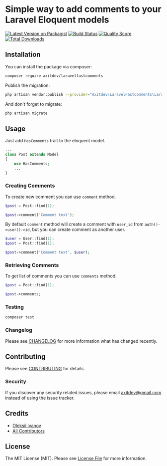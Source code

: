 # Simple way to add comments to your Laravel Eloquent models

[![Latest Version on Packagist](https://img.shields.io/packagist/v/axitdev/laravelfastcomments.svg?style=flat-square)](https://packagist.org/packages/axitdev/laravelfastcomments)
[![Build Status](https://img.shields.io/travis/axitdev/laravelfastcomments/master.svg?style=flat-square)](https://travis-ci.org/axitdev/laravelfastcomments)
[![Quality Score](https://img.shields.io/scrutinizer/g/axitdev/laravelfastcomments.svg?style=flat-square)](https://scrutinizer-ci.com/g/axitdev/laravelfastcomments)
[![Total Downloads](https://img.shields.io/packagist/dt/axitdev/laravelfastcomments.svg?style=flat-square)](https://packagist.org/packages/axitdev/laravelfastcomments)

## Installation

You can install the package via composer:

```bash
composer require axitdev/laravelfastcomments
```

Publish the migration:
``` bash
php artisan vendor:publish --provider="Axitdev\LaravelFastComments\LaravelFastCommentsServiceProvider"
```

And don't forget to migrate:
```bash
php artisan migrate
```

## Usage

Just add `HasComments` trait to the eloquent model.
``` php
...
class Post extends Model
{
    use HasComments;
    ...
}
```

### Creating Comments

To create new comment you can use `comment` method.
``` php
$post = Post::find(1);

$post->comment('Comment text');
```
By default `comment` method will create a comment with `user_id` from `auth()->user()->id`, but you can create comment as another user.
``` php
$user = User::find(1);
$post = Post::find(1);

$post->comment('Comment text', $user);
```

### Retrieving Comments
To get list of comments you can use `comments` method.
``` php
$post = Post::find(1);

$post->comments;
```

### Testing

``` bash
composer test
```

### Changelog

Please see [CHANGELOG](CHANGELOG.md) for more information what has changed recently.

## Contributing

Please see [CONTRIBUTING](CONTRIBUTING.md) for details.

### Security

If you discover any security related issues, please email axitdev@gmail.com instead of using the issue tracker.

## Credits

- [Oleksii Ivanov](https://github.com/axitdev)
- [All Contributors](../../contributors)

## License

The MIT License (MIT). Please see [License File](LICENSE.md) for more information.